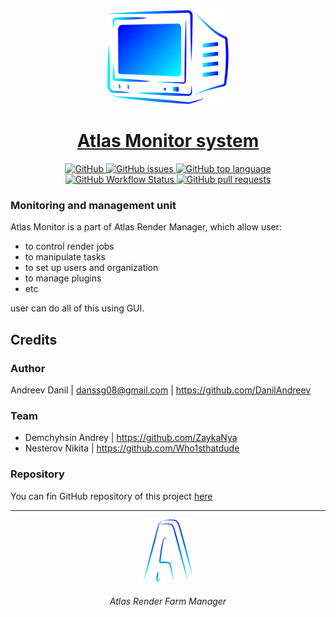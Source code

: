 <a href="#">
    <div align="center">
        <img alt="Atlas monitor logo" height="150" src="https://github.com/AtlasRender/atlas-media/blob/main/logos/AtlasMonitorLogo.svg"/>
    </div>
    <div align="center">
        <h1>Atlas Monitor system</h1>
    </div>
    <div align="center">
        <img alt="GitHub" src="https://img.shields.io/github/license/AtlasRender/atlas-monitor"/>
        <img alt="GitHub issues" src="https://img.shields.io/github/issues-raw/AtlasRender/atlas-monitor">
        <img alt="GitHub top language" src="https://img.shields.io/github/languages/top/AtlasRender/atlas-monitor">
        <img alt="GitHub Workflow Status" src="https://img.shields.io/github/workflow/status/AtlasRender/atlas-monitor/pathfinder-monitor-run-tests">
        <img alt="GitHub pull requests" src="https://img.shields.io/github/issues-pr/AtlasRender/atlas-monitor">
    </div>
</a>

### Monitoring and management unit
Atlas Monitor is a part of Atlas Render Manager, which allow user:
* to control render jobs
* to manipulate tasks
* to set up users and organization
* to manage plugins  
* etc  

user can do all of this using GUI.
## Credits
### Author
Andreev Danil | danssg08@gmail.com | https://github.com/DanilAndreev
### Team
* Demchyhsin Andrey | https://github.com/ZaykaNya
* Nesterov Nikita | https://github.com/Who1sthatdude
### Repository
You can fin GitHub repository of this project [here](https://github.com/Pathfinder-Systems/pathfinder-monitor)

<a>
    <hr/>
    <div align="center">
        <img alt="Atlas Render logo" src="https://github.com/AtlasRender/atlas-media/blob/main/logos/AtlasRenderLogo.svg" height="100" /> 
    </div>
    <div align="center">
        <h6>
            Atlas Render Farm Manager
        </h6>
    </div>
</a>
